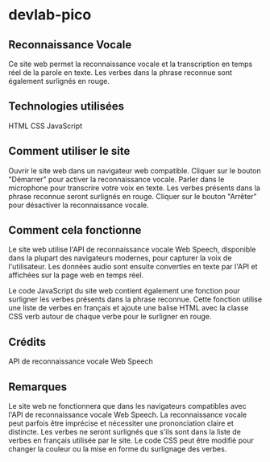 # devlab-pico


## Reconnaissance Vocale
Ce site web permet la reconnaissance vocale et la transcription en temps réel de la parole en texte. Les verbes dans la phrase reconnue sont également surlignés en rouge.

## Technologies utilisées
HTML
CSS
JavaScript
## Comment utiliser le site
Ouvrir le site web dans un navigateur web compatible.
Cliquer sur le bouton "Démarrer" pour activer la reconnaissance vocale.
Parler dans le microphone pour transcrire votre voix en texte.
Les verbes présents dans la phrase reconnue seront surlignés en rouge.
Cliquer sur le bouton "Arrêter" pour désactiver la reconnaissance vocale.
## Comment cela fonctionne
Le site web utilise l'API de reconnaissance vocale Web Speech, disponible dans la plupart des navigateurs modernes, pour capturer la voix de l'utilisateur. Les données audio sont ensuite converties en texte par l'API et affichées sur la page web en temps réel.

Le code JavaScript du site web contient également une fonction pour surligner les verbes présents dans la phrase reconnue. Cette fonction utilise une liste de verbes en français et ajoute une balise HTML <span> avec la classe CSS verb autour de chaque verbe pour le surligner en rouge.

## Crédits
API de reconnaissance vocale Web Speech
## Remarques
Le site web ne fonctionnera que dans les navigateurs compatibles avec l'API de reconnaissance vocale Web Speech.
La reconnaissance vocale peut parfois être imprécise et nécessiter une prononciation claire et distincte.
Les verbes ne seront surlignés que s'ils sont dans la liste de verbes en français utilisée par le site.
Le code CSS peut être modifié pour changer la couleur ou la mise en forme du surlignage des verbes.